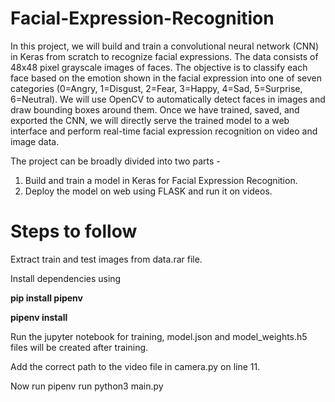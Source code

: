 # Facial-Expression-Recognition

In this project, we will build and train a convolutional neural network (CNN) in Keras from scratch to recognize facial expressions. The data consists of 48x48 pixel grayscale images of faces. The objective is to classify each face based on the emotion shown in the facial expression into one of seven categories (0=Angry, 1=Disgust, 2=Fear, 3=Happy, 4=Sad, 5=Surprise, 6=Neutral). We will use OpenCV to automatically detect faces in images and draw bounding boxes around them. Once we have trained, saved, and exported the CNN, we will directly serve the trained model to a web interface and perform real-time facial expression recognition on video and image data.

The project can be broadly divided into two parts -

1) Build and train a model in Keras for Facial Expression Recognition.
2) Deploy the model on web using FLASK and run it on videos.

# Steps to follow

Extract train and test images from data.rar file.

Install dependencies using

**pip install pipenv**

**pipenv install**

Run the jupyter notebook for training, model.json and model_weights.h5 files will be created after training.

Add the correct path to the video file in camera.py on line 11.

Now run pipenv run python3 main.py
